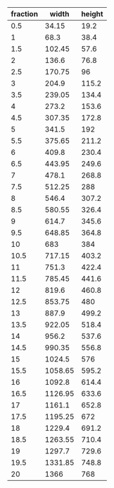 | fraction | width   | height |
| -------- | ------- | ------ |
| 0.5      | 34.15   | 19.2   |
| 1        | 68.3    | 38.4   |
| 1.5      | 102.45  | 57.6   |
| 2        | 136.6   | 76.8   |
| 2.5      | 170.75  | 96     |
| 3        | 204.9   | 115.2  |
| 3.5      | 239.05  | 134.4  |
| 4        | 273.2   | 153.6  |
| 4.5      | 307.35  | 172.8  |
| 5        | 341.5   | 192    |
| 5.5      | 375.65  | 211.2  |
| 6        | 409.8   | 230.4  |
| 6.5      | 443.95  | 249.6  |
| 7        | 478.1   | 268.8  |
| 7.5      | 512.25  | 288    |
| 8        | 546.4   | 307.2  |
| 8.5      | 580.55  | 326.4  |
| 9        | 614.7   | 345.6  |
| 9.5      | 648.85  | 364.8  |
| 10       | 683     | 384    |
| 10.5     | 717.15  | 403.2  |
| 11       | 751.3   | 422.4  |
| 11.5     | 785.45  | 441.6  |
| 12       | 819.6   | 460.8  |
| 12.5     | 853.75  | 480    |
| 13       | 887.9   | 499.2  |
| 13.5     | 922.05  | 518.4  |
| 14       | 956.2   | 537.6  |
| 14.5     | 990.35  | 556.8  |
| 15       | 1024.5  | 576    |
| 15.5     | 1058.65 | 595.2  |
| 16       | 1092.8  | 614.4  |
| 16.5     | 1126.95 | 633.6  |
| 17       | 1161.1  | 652.8  |
| 17.5     | 1195.25 | 672    |
| 18       | 1229.4  | 691.2  |
| 18.5     | 1263.55 | 710.4  |
| 19       | 1297.7  | 729.6  |
| 19.5     | 1331.85 | 748.8  |
| 20       | 1366    | 768    |

